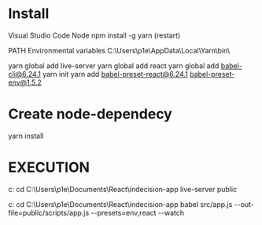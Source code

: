# Install
Visual Studio Code 
Node
npm install -g yarn (restart)

PATH Environmental variables C:\Users\p1e\AppData\Local\Yarn\bin\

yarn global add live-server
yarn global add react
yarn global add babel-cli@6.24.1
yarn init
yarn add babel-preset-react@6.24.1 babel-preset-env@1.5.2

# Create node-dependecy
yarn install


# EXECUTION
c:
cd C:\Users\p1e\Documents\React\indecision-app
live-server public

c:
cd C:\Users\p1e\Documents\React\indecision-app
babel src/app.js --out-file=public/scripts/app.js --presets=env,react --watch

